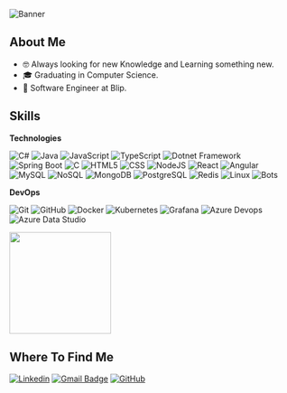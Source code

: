 ![Banner](https://s4.ezgif.com/tmp/ezgif-4-13f95baf6b.gif)
## About Me

- 🤓 Always looking for new Knowledge and Learning something new.
- 🎓 Graduating in Computer Science.
- 💼 Software Engineer at Blip.

## Skills

**Technologies**

![C#](https://img.shields.io/badge/-CSharp-333333?style=flat&logo=C%2B%2B)
![Java](https://img.shields.io/badge/-Java-333333?style=flat&logo=Java)
![JavaScript](https://img.shields.io/badge/-JavaScript-333333?style=flat&logo=javascript)
![TypeScript](https://img.shields.io/badge/-TypeScript-333333?style=flat&logo=typescript)
![Dotnet Framework](https://img.shields.io/badge/-Dotnet-333333?style=flat&logo=dotnet&logoColor=00599C)
![Spring Boot](https://img.shields.io/badge/-SpringBoot-333333?style=flat&logo=springboot)
![C](https://img.shields.io/badge/-C-333333?style=flat&logo=C%2B%2B&logoColor=00599C)
![HTML5](https://img.shields.io/badge/-HTML5-333333?style=flat&logo=HTML5)
![CSS](https://img.shields.io/badge/-CSS-333333?style=flat&logo=CSS3&logoColor=1572B6)
![NodeJS](https://img.shields.io/badge/-NodeJS-333333?style=flat&logo=nodejs)
![React](https://img.shields.io/badge/-React-333333?style=flat&logo=react)
![Angular](https://img.shields.io/badge/-Angular-333333?style=flat&logo=angular)
![MySQL](https://img.shields.io/badge/-MySQL-333333?style=flat&logo=mysql)
![NoSQL](https://img.shields.io/badge/-NoSQL-333333?style=flat&logo=nosql)
![MongoDB](https://img.shields.io/badge/-MongoDB-333333?style=flat&logo=mongodb)
![PostgreSQL](https://img.shields.io/badge/-PostgreSQL-333333?style=flat&logo=postgresql)
![Redis](https://img.shields.io/badge/-Redis-333333?style=flat&logo=redis)
![Linux](https://img.shields.io/badge/-Redis-333333?style=flat&logo=linux)
![Bots](https://img.shields.io/badge/-Bots-333333?style=flat&logo=bot)

**DevOps**

![Git](https://img.shields.io/badge/-Git-333333?style=flat&logo=git)
![GitHub](https://img.shields.io/badge/-GitHub-333333?style=flat&logo=github)
![Docker](https://img.shields.io/badge/-Docker-333333?style=flat&logo=docker)
![Kubernetes](https://img.shields.io/badge/-Kubernetes-333333?style=flat&logo=kubernetes)
![Grafana](https://img.shields.io/badge/-Grafana-333333?style=flat&logo=grafana)
![Azure Devops](https://img.shields.io/badge/-Azure-333333?style=flat&logo=azure)
![Azure Data Studio](https://img.shields.io/badge/-AzureDataStudio-333333?style=flat&logo=azure)

<a href="https://github.com/ellyzinha" title="Ellyzinha">
  <img height="180em" src="https://github-readme-stats.vercel.app/api?username=ellyzinha&theme=dracula&show_icons=true" />
</a>

<br/>

## Where To Find Me

[![Linkedin](https://img.shields.io/badge/-ellyzinha-blue?style=flat-square&logo=Linkedin&logoColor=white&link=https://www.linkedin.com/in/adrielly-maria-471000187/)](https://www.linkedin.com/in/adrielly-maria-471000187/)
[![Gmail Badge](https://img.shields.io/badge/-adriellylovato@gmail.com-006bed?style=flat-square&logo=Gmail&logoColor=white&link=mailto:adriellylovato@gmail)](mailto:adriellylovato@gmail)
[![GitHub](https://img.shields.io/github/followers/ellyzinha?label=follow&style=social)](https://github.com/ellyzinha)
